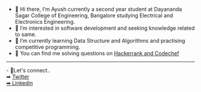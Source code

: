 - 👋 Hi there, I’m Ayush currently a second year student at Dayananda Sagar College of Engineering, Bangalore studying Electrical and Electronics Engineering.
- 👀 I’m interested in software development and seeking knowledge related to same.
- 🌱 I’m currently learning Data Structure and Algorithms and practising competitive programming.
- 🤖 You can find me solving questions on <a href="https://www.hackerrank.com/ayush_akr2019">Hackerrank and </a> <a href="https://www.codechef.com/users/ayukr_">Codechef</a> <br>
<hr>
- 🤝Let's connect..<br>
➡︎      <a href="https://twitter.com/__ayushkr__">Twitter<br>
➡︎      <a href="https://www.linkedin.com/in/ayushkumar411"/>Linkedin<br>


<!---
dev-ayushk/dev-ayushk is a ✨ special ✨ repository because its `README.md` (this file) appears on your GitHub profile.
You can click the Preview link to take a look at your changes.
--->
